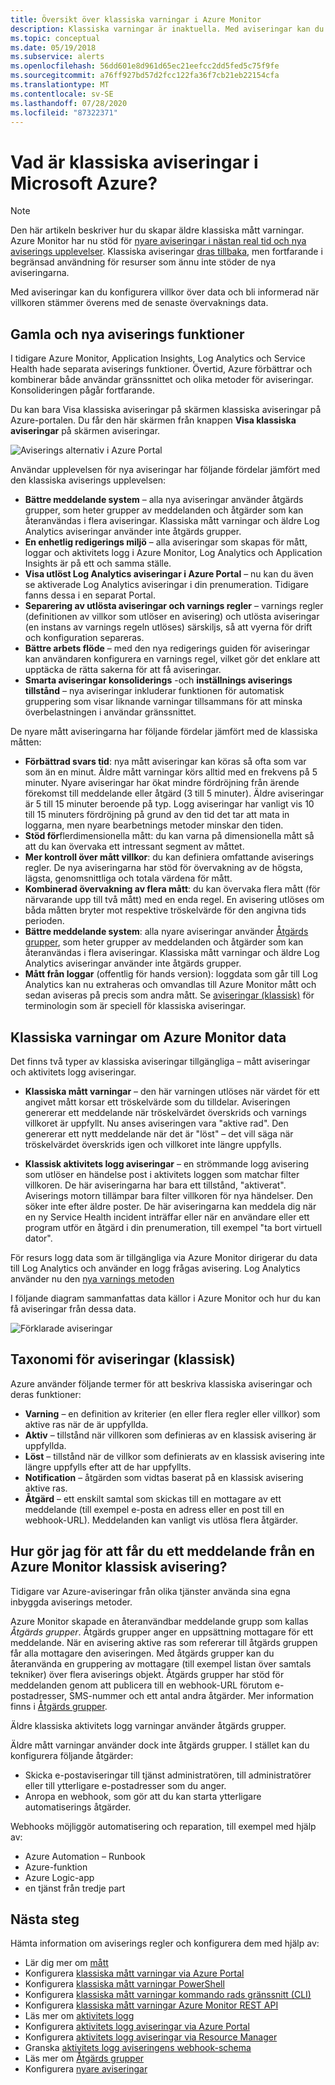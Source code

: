 ```yaml
---
title: Översikt över klassiska varningar i Azure Monitor
description: Klassiska varningar är inaktuella. Med aviseringar kan du övervaka Azures resurs mått, händelser eller loggar och meddelas när ett villkor som du anger är uppfyllt.
ms.topic: conceptual
ms.date: 05/19/2018
ms.subservice: alerts
ms.openlocfilehash: 56dd601e8d961d65ec21eefcc2dd5fed5c75f9fe
ms.sourcegitcommit: a76ff927bd57d2fcc122fa36f7cb21eb22154cfa
ms.translationtype: MT
ms.contentlocale: sv-SE
ms.lasthandoff: 07/28/2020
ms.locfileid: "87322371"
---
```

# <a name="what-are-classic-alerts-in-microsoft-azure"></a>Vad är klassiska aviseringar i Microsoft Azure?

> [!NOTE]
> Den här artikeln beskriver hur du skapar äldre klassiska mått varningar. Azure Monitor har nu stöd för [nyare aviseringar i nästan real tid och nya aviserings upplevelser](./alerts-overview.md). Klassiska aviseringar [dras tillbaka](./monitoring-classic-retirement.md), men fortfarande i begränsad användning för resurser som ännu inte stöder de nya aviseringarna. 
>

Med aviseringar kan du konfigurera villkor över data och bli informerad när villkoren stämmer överens med de senaste övervaknings data.

## <a name="old-and-new-alerting-capabilities"></a>Gamla och nya aviserings funktioner

I tidigare Azure Monitor, Application Insights, Log Analytics och Service Health hade separata aviserings funktioner. Övertid, Azure förbättrar och kombinerar både användar gränssnittet och olika metoder för aviseringar. Konsolideringen pågår fortfarande.

Du kan bara Visa klassiska aviseringar på skärmen klassiska aviseringar på Azure-portalen. Du får den här skärmen från knappen **Visa klassiska aviseringar** på skärmen aviseringar. 

 ![Aviserings alternativ i Azure Portal](media/alerts-classic.overview/monitor-alert-screen2.png)

Användar upplevelsen för nya aviseringar har följande fördelar jämfört med den klassiska aviserings upplevelsen:
- **Bättre meddelande system** – alla nya aviseringar använder åtgärds grupper, som heter grupper av meddelanden och åtgärder som kan återanvändas i flera aviseringar. Klassiska mått varningar och äldre Log Analytics aviseringar använder inte åtgärds grupper.
- **En enhetlig redigerings miljö** – alla aviseringar som skapas för mått, loggar och aktivitets logg i Azure Monitor, Log Analytics och Application Insights är på ett och samma ställe.
- **Visa utlöst Log Analytics aviseringar i Azure Portal** – nu kan du även se aktiverade Log Analytics aviseringar i din prenumeration. Tidigare fanns dessa i en separat Portal.
- **Separering av utlösta aviseringar och varnings regler** – varnings regler (definitionen av villkor som utlöser en avisering) och utlösta aviseringar (en instans av varnings regeln utlöses) särskiljs, så att vyerna för drift och konfiguration separeras.
- **Bättre arbets flöde** – med den nya redigerings guiden för aviseringar kan användaren konfigurera en varnings regel, vilket gör det enklare att upptäcka de rätta sakerna för att få aviseringar.
- **Smarta aviseringar konsoliderings** -och **inställnings aviserings tillstånd** – nya aviseringar inkluderar funktionen för automatisk gruppering som visar liknande varningar tillsammans för att minska överbelastningen i användar gränssnittet. 

De nyare mått aviseringarna har följande fördelar jämfört med de klassiska måtten:
- **Förbättrad svars tid**: nya mått aviseringar kan köras så ofta som var som än en minut. Äldre mått varningar körs alltid med en frekvens på 5 minuter. Nyare aviseringar har ökat mindre fördröjning från ärende förekomst till meddelande eller åtgärd (3 till 5 minuter). Äldre aviseringar är 5 till 15 minuter beroende på typ.  Logg aviseringar har vanligt vis 10 till 15 minuters fördröjning på grund av den tid det tar att mata in loggarna, men nyare bearbetnings metoder minskar den tiden. 
- **Stöd för**flerdimensionella mått: du kan varna på dimensionella mått så att du kan övervaka ett intressant segment av måttet.
- **Mer kontroll över mått villkor**: du kan definiera omfattande aviserings regler. De nya aviseringarna har stöd för övervakning av de högsta, lägsta, genomsnittliga och totala värdena för mått.
- **Kombinerad övervakning av flera mått**: du kan övervaka flera mått (för närvarande upp till två mått) med en enda regel. En avisering utlöses om båda måtten bryter mot respektive tröskelvärde för den angivna tids perioden.
- **Bättre meddelande system**: alla nyare aviseringar använder [Åtgärds grupper](./action-groups.md), som heter grupper av meddelanden och åtgärder som kan återanvändas i flera aviseringar.  Klassiska mått varningar och äldre Log Analytics aviseringar använder inte åtgärds grupper. 
- **Mått från loggar** (offentlig för hands version): loggdata som går till Log Analytics kan nu extraheras och omvandlas till Azure Monitor mått och sedan aviseras på precis som andra mått. Se [aviseringar (klassisk)]() för terminologin som är speciell för klassiska aviseringar. 


## <a name="classic-alerts-on-azure-monitor-data"></a>Klassiska varningar om Azure Monitor data
Det finns två typer av klassiska aviseringar tillgängliga – mått aviseringar och aktivitets logg aviseringar.

* **Klassiska mått varningar** – den här varningen utlöses när värdet för ett angivet mått korsar ett tröskelvärde som du tilldelar. Aviseringen genererar ett meddelande när tröskelvärdet överskrids och varnings villkoret är uppfyllt. Nu anses aviseringen vara "aktive rad". Den genererar ett nytt meddelande när det är "löst" – det vill säga när tröskelvärdet överskrids igen och villkoret inte längre uppfylls.

* **Klassisk aktivitets logg aviseringar** – en strömmande logg avisering som utlöser en händelse post i aktivitets loggen som matchar filter villkoren. De här aviseringarna har bara ett tillstånd, "aktiverat". Aviserings motorn tillämpar bara filter villkoren för nya händelser. Den söker inte efter äldre poster. De här aviseringarna kan meddela dig när en ny Service Health incident inträffar eller när en användare eller ett program utför en åtgärd i din prenumeration, till exempel "ta bort virtuell dator".

För resurs logg data som är tillgängliga via Azure Monitor dirigerar du data till Log Analytics och använder en logg frågas avisering. Log Analytics använder nu den [nya varnings metoden](./alerts-overview.md) 

I följande diagram sammanfattas data källor i Azure Monitor och hur du kan få aviseringar från dessa data.

![Förklarade aviseringar](media/alerts-classic.overview/Alerts_Overview_Resource_v5.png)

## <a name="taxonomy-of-alerts-classic"></a>Taxonomi för aviseringar (klassisk)
Azure använder följande termer för att beskriva klassiska aviseringar och deras funktioner:
* **Varning** – en definition av kriterier (en eller flera regler eller villkor) som aktive ras när de är uppfyllda.
* **Aktiv** – tillstånd när villkoren som definieras av en klassisk avisering är uppfyllda.
* **Löst** – tillstånd när de villkor som definierats av en klassisk avisering inte längre uppfylls efter att de har uppfyllts.
* **Notification** – åtgärden som vidtas baserat på en klassisk avisering aktive ras.
* **Åtgärd** – ett enskilt samtal som skickas till en mottagare av ett meddelande (till exempel e-posta en adress eller en post till en webhook-URL). Meddelanden kan vanligt vis utlösa flera åtgärder.

## <a name="how-do-i-receive-a-notification-from-an-azure-monitor-classic-alert"></a>Hur gör jag för att får du ett meddelande från en Azure Monitor klassisk avisering?
Tidigare var Azure-aviseringar från olika tjänster använda sina egna inbyggda aviserings metoder. 

Azure Monitor skapade en återanvändbar meddelande grupp som kallas *Åtgärds grupper*. Åtgärds grupper anger en uppsättning mottagare för ett meddelande. När en avisering aktive ras som refererar till åtgärds gruppen får alla mottagare den aviseringen. Med åtgärds grupper kan du återanvända en gruppering av mottagare (till exempel listan över samtals tekniker) över flera aviserings objekt. Åtgärds grupper har stöd för meddelanden genom att publicera till en webhook-URL förutom e-postadresser, SMS-nummer och ett antal andra åtgärder.  Mer information finns i [Åtgärds grupper](./action-groups.md). 

Äldre klassiska aktivitets logg varningar använder åtgärds grupper.

Äldre mått varningar använder dock inte åtgärds grupper. I stället kan du konfigurera följande åtgärder: 
- Skicka e-postaviseringar till tjänst administratören, till administratörer eller till ytterligare e-postadresser som du anger.
- Anropa en webhook, som gör att du kan starta ytterligare automatiserings åtgärder.

Webhooks möjliggör automatisering och reparation, till exempel med hjälp av:
- Azure Automation – Runbook
- Azure-funktion
- Azure Logic-app
- en tjänst från tredje part

## <a name="next-steps"></a>Nästa steg
Hämta information om aviserings regler och konfigurera dem med hjälp av:

* Lär dig mer om [mått](data-platform.md)
* Konfigurera [klassiska mått varningar via Azure Portal](alerts-classic-portal.md)
* Konfigurera [klassiska mått varningar PowerShell](alerts-classic-portal.md)
* Konfigurera [klassiska mått varningar kommando rads gränssnitt (CLI)](alerts-classic-portal.md)
* Konfigurera [klassiska mått varningar Azure Monitor REST API](/rest/api/monitor/alertrules)
* Läs mer om [aktivitets logg](platform-logs-overview.md)
* Konfigurera [aktivitets logg aviseringar via Azure Portal](activity-log-alerts.md)
* Konfigurera [aktivitets logg aviseringar via Resource Manager](alerts-activity-log.md)
* Granska [aktivitets logg aviseringens webhook-schema](activity-log-alerts-webhook.md)
* Läs mer om [Åtgärds grupper](action-groups.md)
* Konfigurera [nyare aviseringar](alerts-metric.md)

